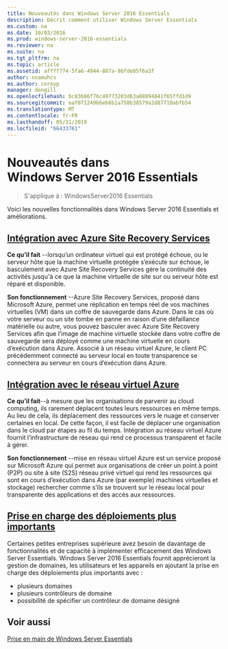 ```yaml
---
title: Nouveautés dans Windows Server 2016 Essentials
description: Décrit comment utiliser Windows Server Essentials
ms.custom: na
ms.date: 10/03/2016
ms.prod: windows-server-2016-essentials
ms.reviewer: na
ms.suite: na
ms.tgt_pltfrm: na
ms.topic: article
ms.assetid: affff774-5fa6-4944-887a-9bfde05f6a3f
author: nnamuhcs
ms.author: coreyp
manager: dongill
ms.openlocfilehash: bc83686f76c49773203d63a88894841f65ffd1d9
ms.sourcegitcommit: eaf071249b6eb6b1a758b38579a2d87710abfb54
ms.translationtype: MT
ms.contentlocale: fr-FR
ms.lasthandoff: 05/31/2019
ms.locfileid: "66433761"
---
```

# <a name="whats-new-in-windows-server-2016-essentials"></a>Nouveautés dans Windows Server 2016 Essentials

> S'applique à : WindowsServer2016 Essentials

Voici les nouvelles fonctionnalités dans Windows Server 2016 Essentials et améliorations.

## <a name="integration-with-azure-site-recovery-servicesazure-site-recovery-services-integrationmd"></a>[Intégration avec Azure Site Recovery Services](azure-site-recovery-services-integration.md)

**Ce qu’il fait** --lorsqu’un ordinateur virtuel qui est protégé échoue, ou le serveur hôte que la machine virtuelle protégée s’exécute sur échoue, le basculement avec Azure Site Recovery Services gère la continuité des activités jusqu'à ce que la machine virtuelle de site sur ou serveur hôte est réparé et disponible. 

**Son fonctionnement** --Azure Site Recovery Services, proposé dans Microsoft Azure, permet une réplication en temps réel de vos machines virtuelles (VM) dans un coffre de sauvegarde dans Azure. Dans le cas où votre serveur ou un site tombe en panne en raison d’une défaillance matérielle ou autre, vous pouvez basculer avec Azure Site Recovery Services afin que l’image de machine virtuelle stockée dans votre coffre de sauvegarde sera déployé comme une machine virtuelle en cours d’exécution dans Azure. Associé à un réseau virtuel Azure, le client PC précédemment connecté au serveur local en toute transparence se connectera au serveur en cours d’exécution dans Azure.     
                                                                                                                                                                                                                                                                                                               

## <a name="integration-with-azure-virtual-networkazure-virtual-network-integrationmd"></a>[Intégration avec le réseau virtuel Azure](azure-virtual-network-integration.md)

**Ce qu’il fait**--à mesure que les organisations de parvenir au cloud computing, ils rarement déplacent toutes leurs ressources en même temps. Au lieu de cela, ils déplacement des ressources vers le nuage et conserver certaines en local. De cette façon, il est facile de déplacer une organisation dans le cloud par étapes au fil du temps. Intégration au réseau virtuel Azure fournit l’infrastructure de réseau qui rend ce processus transparent et facile à gérer.

**Son fonctionnement** --mise en réseau virtuel Azure est un service proposé sur Microsoft Azure qui permet aux organisations de créer un point à point (P2P) ou site à site (S2S) réseau privé virtuel qui rend les ressources qui sont en cours d’exécution dans Azure (par exemple) machines virtuelles et stockage) rechercher comme s’ils se trouvent sur le réseau local pour transparente des applications et des accès aux ressources.



## <a name="support-for-larger-deploymentssupport-for-larger-deploymentsmd"></a>[Prise en charge des déploiements plus importants](support-for-larger-deployments.md) 

Certaines petites entreprises supérieure avez besoin de davantage de fonctionnalités et de capacité à implémenter efficacement des Windows Server Essentials. Windows Server 2016 Essentials fournit apprécieront la gestion de domaines, les utilisateurs et les appareils en ajoutant la prise en charge des déploiements plus importants avec :                                                                                                                                                                                                 

 - plusieurs domaines
 - plusieurs contrôleurs de domaine                                                                                                                                                                                                                                        
 - possibilité de spécifier un contrôleur de domaine désigné                                                                                                                                                                                                                   
                                                                                                                                                                                                                                                                                                                                                                                                                                                                                                                                                                                                                                                                                                       

<a name="see-also"></a>Voir aussi
--------

[Prise en main de Windows Server Essentials](get-started.md)
